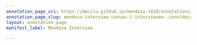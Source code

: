 ```yaml
---
annotation_page_uri: https://Amcclu.github.io/mendoza-1018/annotations/mendoza-interview-canvas-1-interviewee--consideration--gesturing--hesitation--body-language--eye-contact-.json
annotation_page_slug: mendoza-interview-canvas-1-interviewee--consideration--gesturing--hesitation--body-language--eye-contact-
layout: annotation_page
manifest_label: Mendoza Interview

---
```

